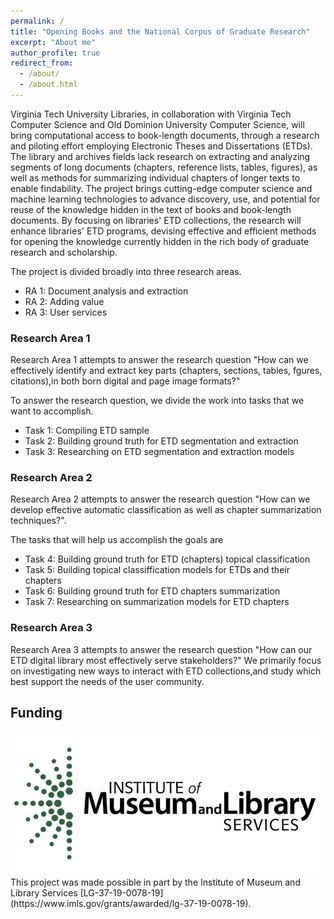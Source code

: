 ```yaml
---
permalink: /
title: "Opening Books and the National Corpus of Graduate Research"
excerpt: "About me"
author_profile: true
redirect_from: 
  - /about/
  - /about.html
---
```


Virginia Tech University Libraries, in collaboration with Virginia Tech Computer Science and Old Dominion University Computer Science, will bring computational access to book-length documents, through a research and piloting effort employing Electronic Theses and Dissertations (ETDs). The library and archives fields lack research on extracting and analyzing segments of long documents (chapters, reference lists, tables, figures), as well as methods for summarizing individual chapters of longer texts to enable findability. The project brings cutting-edge computer science and machine learning technologies to advance discovery, use, and potential for reuse of the knowledge hidden in the text of books and book-length documents. By focusing on libraries' ETD collections, the research will enhance libraries' ETD programs, devising effective and efficient methods for opening the knowledge currently hidden in the rich body of graduate research and scholarship.

The project is divided broadly into three research areas. 
* RA 1: Document analysis and extraction
* RA 2: Adding value
* RA 3: User services

### Research Area 1
Research Area 1 attempts to answer the research question "How can we effectively identify and extract key parts (chapters, sections, tables, fgures, citations),in both born digital and page image formats?"

To answer the research question, we divide the work into tasks that we want to accomplish.
* Task 1: Compiling ETD sample
* Task 2: Building ground truth for ETD segmentation and extraction
* Task 3: Researching on ETD segmentation and extraction models

### Research Area 2
Research Area 2 attempts to answer the research question "How can we develop effective automatic classification as well as chapter summarization techniques?". 

The tasks that will help us accomplish the goals are 

* Task 4: Building ground truth for ETD (chapters) topical classification
* Task 5: Building topical classiffication models for ETDs and their chapters
* Task 6: Building ground truth for ETD chapters summarization
* Task 7: Researching on summarization models for ETD chapters

### Research Area 3
Research Area 3 attempts to answer the research question "How can our ETD digital library most effectively serve stakeholders?" We primarily focus on investigating new ways to interact with ETD collections,and study which best support the needs of the user community.

## Funding
<img src="/images/imls_logo_2c.jpg">
This project was made possible in part by the Institute of Museum and Library Services [LG-37-19-0078-19](https://www.imls.gov/grants/awarded/lg-37-19-0078-19). 